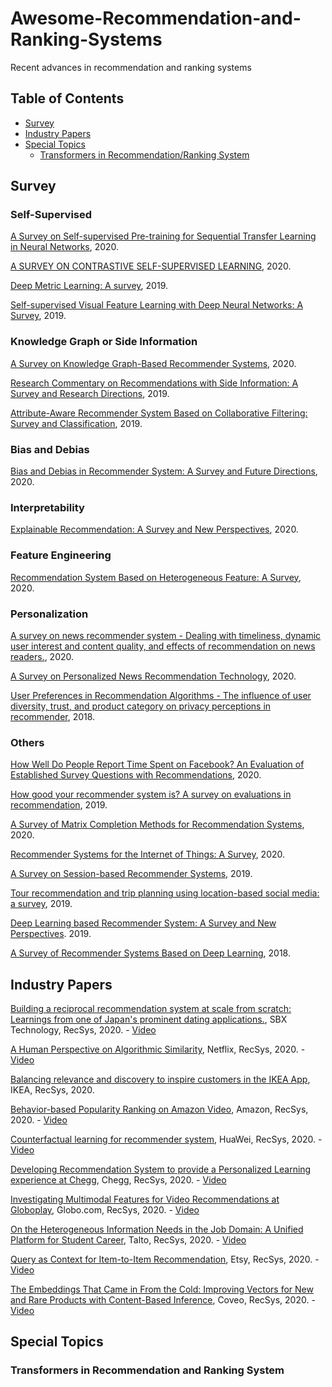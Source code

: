 # Awesome-Recommendation-and-Ranking-Systems
Recent advances in recommendation and ranking systems

## Table of Contents
* [Survey](#survey)
* [Industry Papers](#industry-papers)
* [Special Topics](#special-topics)
  * [Transformers in Recommendation/Ranking System](#transformers-in-recommendation-and-ranking-system)

## Survey
### Self-Supervised 
[A Survey on Self-supervised Pre-training for Sequential Transfer Learning in Neural Networks](https://arxiv.org/pdf/2007.00800.pdf), 2020.

[A SURVEY ON CONTRASTIVE SELF-SUPERVISED LEARNING](https://arxiv.org/pdf/2011.00362.pdf), 2020.

[Deep Metric Learning: A survey](https://www.mdpi.com/2073-8994/11/9/1066/pdf), 2019.

[Self-supervised Visual Feature Learning with Deep Neural Networks: A Survey](https://arxiv.org/pdf/1902.06162.pdf), 2019.

### Knowledge Graph or Side Information
[A Survey on Knowledge Graph-Based Recommender Systems](https://arxiv.org/pdf/2003.00911.pdf), 2020.

[Research Commentary on Recommendations with Side Information: A Survey and Research Directions](https://arxiv.org/pdf/1909.12807.pdf), 2019.

[Attribute-Aware Recommender System Based on Collaborative Filtering: Survey and Classification](https://www.frontiersin.org/articles/10.3389/fdata.2019.00049/pdf), 2019.

### Bias and Debias
[Bias and Debias in Recommender System: A Survey and Future Directions](https://arxiv.org/pdf/2010.03240.pdf), 2020.

### Interpretability
[Explainable Recommendation: A Survey and New Perspectives](https://arxiv.org/pdf/1804.11192.pdf), 2020.

### Feature Engineering
[Recommendation System Based on Heterogeneous Feature: A Survey](https://ieeexplore.ieee.org/stamp/stamp.jsp?tp=&arnumber=9197624), 2020.

### Personalization
[A survey on news recommender system - Dealing with timeliness, dynamic user interest and content quality, and effects of recommendation on news readers.](https://arxiv.org/pdf/2009.04964.pdf), 2020.

[A Survey on Personalized News Recommendation Technology](https://ieeexplore.ieee.org/stamp/stamp.jsp?arnumber=8854070), 2020.

[User Preferences in Recommendation Algorithms - The influence of user diversity, trust, and product category on privacy perceptions in recommender](https://dl.acm.org/doi/pdf/10.1145/3240323.3240393), 2018.

### Others
[How Well Do People Report Time Spent on Facebook? An Evaluation of Established Survey Questions with Recommendations](https://dl.acm.org/doi/pdf/10.1145/3313831.3376435), 2020.

[How good your recommender system is? A survey on evaluations in recommendation](https://link.springer.com/content/pdf/10.1007/s13042-017-0762-9.pdf), 2019.

[A Survey of Matrix Completion Methods for Recommendation Systems](https://ieeexplore.ieee.org/stamp/stamp.jsp?tp=&arnumber=8400447), 2020.

[Recommender Systems for the Internet of Things: A Survey](https://arxiv.org/pdf/2007.06758.pdf), 2020.

[A Survey on Session-based Recommender Systems](https://arxiv.org/pdf/1902.04864.pdf), 2019.

[Tour recommendation and trip planning using location-based social media: a survey](https://link.springer.com/content/pdf/10.1007/s10115-018-1297-4.pdf), 2019.

[Deep Learning based Recommender System: A Survey and New Perspectives](https://dl.acm.org/doi/pdf/10.1145/3285029). 2019.

[A Survey of Recommender Systems Based on Deep Learning](https://ieeexplore.ieee.org/stamp/stamp.jsp?tp=&arnumber=8529185), 2018.

## Industry Papers
[Building a reciprocal recommendation system at scale from scratch: Learnings from one of Japan's prominent dating applications.](https://dl.acm.org/doi/pdf/10.1145/3383313.3411558), SBX Technology, RecSys, 2020.  - [Video](https://vimeo.com/455643117)

[A Human Perspective on Algorithmic Similarity](https://dl.acm.org/doi/pdf/10.1145/3383313.3411549), Netflix, RecSys, 2020. - [Video](https://vimeo.com/455640996)

[Balancing relevance and discovery to inspire customers in the IKEA App](https://dl.acm.org/doi/pdf/10.1145/3383313.3411550), IKEA, RecSys, 2020.

[Behavior-based Popularity Ranking on Amazon Video](https://assets.amazon.science/46/06/1f9ca3fc409481ecf3522dda7e3d/behavior-based-popularity-ranking-on-amazon-video.pdf), Amazon, RecSys, 2020. - [Video](https://vimeo.com/455639105)

[Counterfactual learning for recommender system](https://dl.acm.org/doi/pdf/10.1145/3383313.3411552), HuaWei, RecSys, 2020. - [Video](https://vimeo.com/455639257)

[Developing Recommendation System to provide a Personalized Learning experience at Chegg](https://dl.acm.org/doi/pdf/10.1145/3383313.3411557), Chegg, RecSys, 2020. - [Video](https://vimeo.com/455639337)

[Investigating Multimodal Features for Video Recommendations at Globoplay](https://dl.acm.org/doi/pdf/10.1145/3383313.3411553), Globo.com, RecSys, 2020. - [Video](https://vimeo.com/455641027)

[On the Heterogeneous Information Needs in the Job Domain: A Unified Platform for Student Career](https://dl.acm.org/doi/pdf/10.1145/3383313.3411554), Talto, RecSys, 2020. - [Video](https://vimeo.com/455641297)

[Query as Context for Item-to-Item Recommendation](https://dl.acm.org/doi/pdf/10.1145/3383313.3411480), Etsy, RecSys, 2020. - [Video](https://vimeo.com/455640122)

[The Embeddings That Came in From the Cold: Improving Vectors for New and Rare Products with Content-Based Inference](https://dl.acm.org/doi/pdf/10.1145/3383313.3411477), Coveo, RecSys, 2020. - [Video](https://vimeo.com/455641121)



## Special Topics
### Transformers in Recommendation and Ranking System
